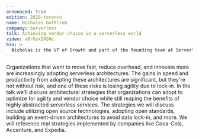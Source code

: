 ```yaml
---
announced: true
edition: 2018-toronto
name: Nicholas Gottlieb
company: Serverless
talk: Achieving vendor choice in a serverless world
video: a0rGskZ4SHc
bio: >
  Nicholas is the VP of Growth and part of the founding team at Serverless Inc where he leads their go-to-market strategy. Prior to joining Serverless he lead go-to-market at CircleCI where he was their first business hire. When he's not helping companies ship software faster he enjoys surfing, sailing, and getting lost in the mountains. 
---
```


Organizations that want to move fast, reduce overhead, and innovate more are increasingly adopting serverless architectures. The gains in speed and productivity from adopting these architectures are significant, but they're not without risk, and one of these risks is losing agility due to lock-in. In the talk we'll discuss architectural strategies that organizations can adopt to optimize for agility and vendor choice while still reaping the benefits of highly abstracted serverless services. The strategies we will discuss include utilizing open source technologies, adopting open standards, building an event-driven architectures to avoid data lock-in, and more. We will reference real strategies implemented by companies like Coca-Cola, Accenture, and Expedia.
